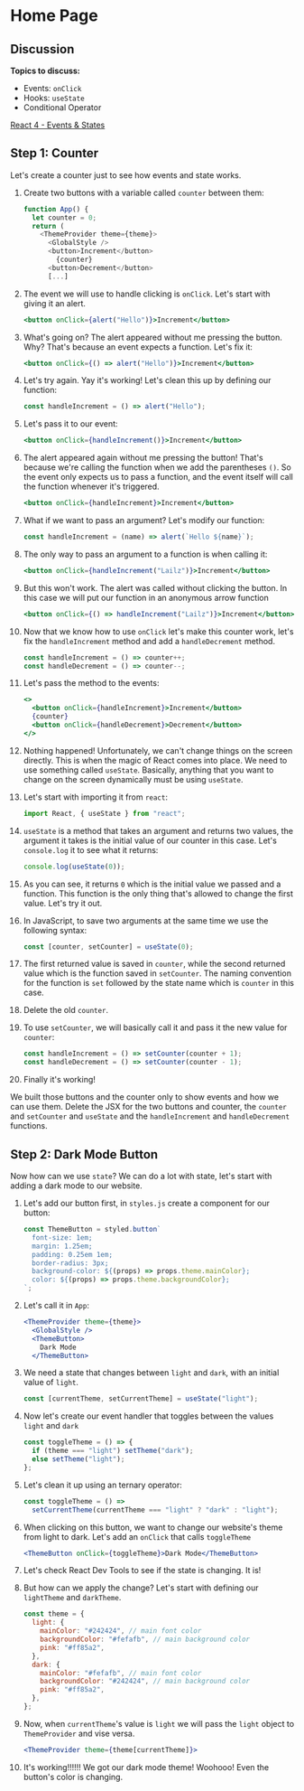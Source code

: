 # Home Page

## Discussion

**Topics to discuss:**

- Events: `onClick`
- Hooks: `useState`
- Conditional Operator

[React 4 - Events & States](https://docs.google.com/presentation/d/1XD1QxGNfEP_BmNRlHPyP2h5WTj6gi4ql0WemniTw4vY/edit#slide=id.g4424c630a5_0_7)

## Step 1: Counter

Let's create a counter just to see how events and state works.

1. Create two buttons with a variable called `counter` between them:

   ```javascript
   function App() {
     let counter = 0;
     return (
       <ThemeProvider theme={theme}>
         <GlobalStyle />
         <button>Increment</button>
           {counter}
         <button>Decrement</button>
         [...]
   ```

2. The event we will use to handle clicking is `onClick`. Let's start with giving it an alert.

   ```jsx
   <button onClick={alert("Hello")}>Increment</button>
   ```

3. What's going on? The alert appeared without me pressing the button. Why? That's because an event expects a function. Let's fix it:

   ```jsx
   <button onClick={() => alert("Hello")}>Increment</button>
   ```

4. Let's try again. Yay it's working! Let's clean this up by defining our function:

   ```javascript
   const handleIncrement = () => alert("Hello");
   ```

5. Let's pass it to our event:

   ```jsx
   <button onClick={handleIncrement()}>Increment</button>
   ```

6. The alert appeared again without me pressing the button! That's because we're calling the function when we add the parentheses `()`. So the event only expects us to pass a function, and the event itself will call the function whenever it's triggered.

   ```jsx
   <button onClick={handleIncrement}>Increment</button>
   ```

7. What if we want to pass an argument? Let's modify our function:

   ```javascript
   const handleIncrement = (name) => alert(`Hello ${name}`);
   ```

8. The only way to pass an argument to a function is when calling it:

   ```jsx
   <button onClick={handleIncrement("Lailz")}>Increment</button>
   ```

9. But this won't work. The alert was called without clicking the button. In this case we will put our function in an anonymous arrow function

   ```jsx
   <button onClick={() => handleIncrement("Lailz")}>Increment</button>
   ```

10. Now that we know how to use `onClick` let's make this counter work, let's fix the `handleIncrement` method and add a `handleDecrement` method.

    ```javascript
    const handleIncrement = () => counter++;
    const handleDecrement = () => counter--;
    ```

11. Let's pass the method to the events:

    ```jsx
    <>
      <button onClick={handleIncrement}>Increment</button>
      {counter}
      <button onClick={handleDecrement}>Decrement</button>
    </>
    ```

12. Nothing happened! Unfortunately, we can't change things on the screen directly. This is when the magic of React comes into place. We need to use something called `useState`. Basically, anything that you want to change on the screen dynamically must be using `useState`.

13. Let's start with importing it from `react`:

    ```javascript
    import React, { useState } from "react";
    ```

14. `useState` is a method that takes an argument and returns two values, the argument it takes is the initial value of our counter in this case. Let's `console.log` it to see what it returns:

    ```javascript
    console.log(useState(0));
    ```

15. As you can see, it returns `0` which is the initial value we passed and a function. This function is the only thing that's allowed to change the first value. Let's try it out.

16. In JavaScript, to save two arguments at the same time we use the following syntax:

    ```javascript
    const [counter, setCounter] = useState(0);
    ```

17. The first returned value is saved in `counter`, while the second returned value which is the function saved in `setCounter`. The naming convention for the function is `set` followed by the state name which is `counter` in this case.

18. Delete the old `counter`.

19. To use `setCounter`, we will basically call it and pass it the new value for `counter`:

    ```javascript
    const handleIncrement = () => setCounter(counter + 1);
    const handleDecrement = () => setCounter(counter - 1);
    ```

20. Finally it's working!

We built those buttons and the counter only to show events and how we can use them. Delete the JSX for the two buttons and counter, the `counter` and `setCounter` and `useState` and the `handleIncrement` and `handleDecrement` functions.

## Step 2: Dark Mode Button


Now how can we use `state`? We can do a lot with state, let's start with adding a dark mode to our website.

1. Let's add our button first, in `styles.js` create a component for our button:

   ```javascript
   const ThemeButton = styled.button`
     font-size: 1em;
     margin: 1.25em;
     padding: 0.25em 1em;
     border-radius: 3px;
     background-color: ${(props) => props.theme.mainColor};
     color: ${(props) => props.theme.backgroundColor};
   `;
   ```

2. Let's call it in `App`:

   ```jsx
   <ThemeProvider theme={theme}>
     <GlobalStyle />
     <ThemeButton>
       Dark Mode
     </ThemeButton>
   ```

3. We need a state that changes between `light` and `dark`, with an initial value of `light`.

   ```javascript
   const [currentTheme, setCurrentTheme] = useState("light");
   ```

4. Now let's create our event handler that toggles between the values `light` and `dark`

   ```javascript
   const toggleTheme = () => {
     if (theme === "light") setTheme("dark");
     else setTheme("light");
   };
   ```

5. Let's clean it up using an ternary operator:

   ```javascript
   const toggleTheme = () =>
     setCurrentTheme(currentTheme === "light" ? "dark" : "light");
   ```

6. When clicking on this button, we want to change our website's theme from light to dark. Let's add an `onClick` that calls `toggleTheme`

   ```jsx
   <ThemeButton onClick={toggleTheme}>Dark Mode</ThemeButton>
   ```

7. Let's check React Dev Tools to see if the state is changing. It is!

8. But how can we apply the change? Let's start with defining our `lightTheme` and `darkTheme`.

   ```javascript
   const theme = {
     light: {
       mainColor: "#242424", // main font color
       backgroundColor: "#fefafb", // main background color
       pink: "#ff85a2",
     },
     dark: {
       mainColor: "#fefafb", // main font color
       backgroundColor: "#242424", // main background color
       pink: "#ff85a2",
     },
   };
   ```

9. Now, when `currentTheme`'s value is `light` we will pass the `light` object to `ThemeProvider` and vise versa.

   ```jsx
   <ThemeProvider theme={theme[currentTheme]}>
   ```

10. It's working!!!!!! We got our dark mode theme! Woohooo! Even the button's color is changing.
